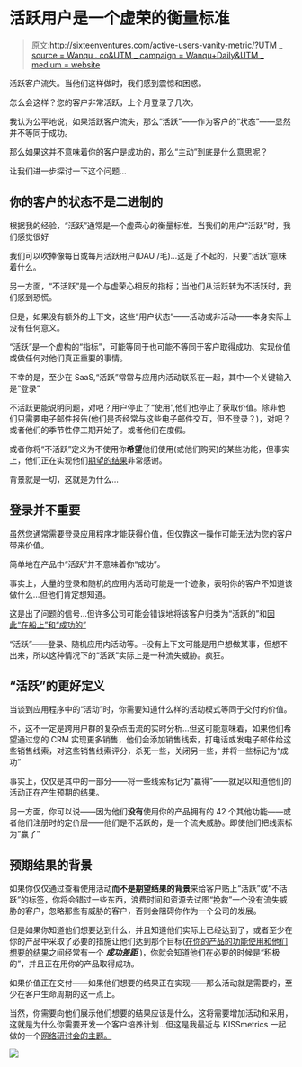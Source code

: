 # 活跃用户是一个虚荣的衡量标准

> 原文:[http://sixteenventures.com/active-users-vanity-metric/?UTM _ source = Wanqu . co&UTM _ campaign = Wanqu+Daily&UTM _ medium = website](http://sixteenventures.com/active-users-vanity-metric/?utm_source=wanqu.co&utm_campaign=Wanqu+Daily&utm_medium=website)

活跃客户流失。当他们这样做时，我们感到震惊和困惑。

怎么会这样？您的客户非常活跃，上个月登录了几次。

我认为公平地说，如果活跃客户流失，那么“活跃”——作为客户的“状态”——显然并不等同于成功。

那么如果这并不意味着你的客户是成功的，那么“主动”到底是什么意思呢？

让我们进一步探讨一下这个问题…

## 你的客户的状态不是二进制的

根据我的经验，“活跃”通常是一个虚荣心的衡量标准。当我们的用户“活跃”时，我们感觉很好

我们可以吹捧像每日或每月活跃用户(DAU /毛)…这是了不起的，只要“活跃”意味着什么。

另一方面，“不活跃”是一个与虚荣心相反的指标；当他们从活跃转为不活跃时，我们感到恐慌。

但是，如果没有额外的上下文，这些“用户状态”——活动或非活动——本身实际上没有任何意义。

“活跃”是一个虚构的“指标”，可能等同于也可能不等同于客户取得成功、实现价值或做任何对他们真正重要的事情。

不幸的是，至少在 SaaS,“活跃”常常与应用内活动联系在一起，其中一个关键输入是“登录”

不活跃更能说明问题，对吧？用户停止了“使用”,他们也停止了获取价值。除非他们只需要电子邮件报告(他们是否经常与这些电子邮件交互，但不登录？)，对吧？或者他们的季节性停工期开始了。或者他们在度假。

或者你将“不活跃”定义为不使用你**希望**他们使用(或他们购买)的某些功能，但事实上，他们正在实现他们[期望的结果](https://sixteenventures.com/customer-success-desired-outcome)非常感谢。

背景就是一切，这就是为什么…

## 登录并不重要

虽然您通常需要登录应用程序才能获得价值，但仅靠这一操作可能无法为您的客户带来价值。

简单地在产品中“活跃”并不意味着你“成功”。

事实上，大量的登录和随机的应用内活动可能是一个迹象，表明你的客户不知道该做什么…但他们肯定想知道。

这是出了问题的信号…但许多公司可能会错误地将该客户归类为“活跃的”和[因此“在船上”和“成功的”](https://sixteenventures.com/customer-onboarding)

“活跃”——登录、随机应用内活动等。–没有上下文可能是用户想做某事，但想不出来，所以这种情况下的“活跃”实际上是一种流失威胁。疯狂。

## “活跃”的更好定义

当谈到应用程序中的“活动”时，你需要知道什么样的活动模式等同于交付的价值。

不，这不一定是跨用户群的复杂点击流的实时分析…但这可能意味着，如果他们希望通过您的 CRM 实现更多销售，他们会添加销售线索，打电话或发电子邮件给这些销售线索，对这些销售线索评分，杀死一些，关闭另一些，并将一些标记为“成功”

事实上，仅仅是其中的一部分——将一些线索标记为“赢得”——就足以知道他们的活动正在产生预期的结果。

另一方面，你可以说——因为他们**没有**使用你的产品拥有的 42 个其他功能——或者他们注册时的定价层——他们是不活跃的，是一个流失威胁。即使他们把线索标为“赢了”

## 预期结果的背景

如果你仅仅通过查看使用活动**而不是期望结果的背景**来给客户贴上“活跃”或“不活跃”的标签，你将会错过一些东西，浪费时间和资源去试图“挽救”一个没有流失威胁的客户，忽略那些有威胁的客户，否则会阻碍你作为一个公司的发展。

但是如果你知道他们想要达到什么，并且知道他们实际上已经达到了，或者至少在你的产品中采取了必要的措施让他们达到那个目标([在你的产品的功能使用和他们想要的结果](https://sixteenventures.com/success-gap)之间经常有一个 ***成功差距*** )，你就会知道他们在必要的时候是“积极的”，并且正在用你的产品取得成功。

如果价值正在交付——如果他们想要的结果正在实现——那么活动就是需要的，至少在客户生命周期的这一点上。

当然，你需要向他们展示他们想要的结果应该是什么，这将需要增加活动和采用，这就是为什么你需要开发一个客户培养计划…但这是我最近与 KISSmetrics 一起做的一个[网络研讨会的主题。](http://grow.kissmetrics.com/webinar-86-recording)

[![](../Images/f5c97241cbdad2be311f1698a2082788.png)](https://www.impactdemy.com/collections?ref=58b2b0)